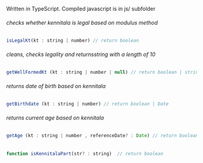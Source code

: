 Written in TypeScript. Compiled javascript is in js/ subfolder

###### checks whether kennitala is legal based on modulus method
```javascript
isLegalKt(kt : string | number) // return boolean
```

###### cleans, checks legality and returnsstring with a length of 10
```javascript
getWellFormedKt (kt : string | number | null) // return boolean | string
```

###### returns date of birth based on kennitala
```javascript
getBirthdate (kt : string | number) // return boolean | Date
```

###### returns current age based on kennitala
```javascript
getAge (kt : string | number , referenceDate? : Date) // return boolean | number
```

###### 
```javascript
function isKennitalaPart(str? : string)  // return boolean
```